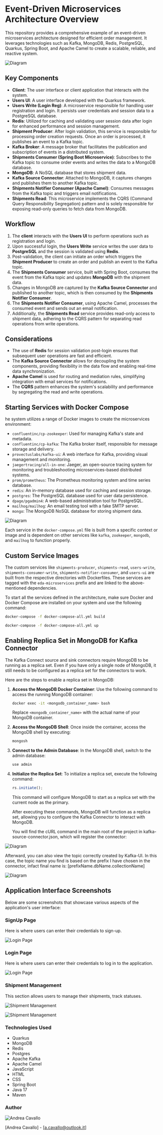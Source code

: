 # Event-Driven Microservices Architecture Overview

This repository provides a comprehensive example of an event-driven microservices architecture designed for efficient order management. It leverages technologies such as Kafka, MongoDB, Redis, PostgreSQL, Quarkus, Spring Boot, and Apache Camel to create a scalable, reliable, and reactive system.

![Diagram](1.png)

## Key Components

- **Client**: The user interface or client application that interacts with the system.
- **Users UI**: A user interface developed with the Quarkus framework.
- **Users Write (Login Reg)**: A microservice responsible for handling user registration and login. It persists user credentials and session data to a PostgreSQL database.
- **Redis**: Utilized for caching and validating user session data after login for enhanced performance and session management.
- **Shipment Producer**: After login validation, this service is responsible for processing order creation requests. Once an order is processed, it publishes an event to a Kafka topic.
- **Kafka Broker**: A message broker that facilitates the publication and subscription of events in a distributed system.
- **Shipments Consumer (Spring Boot Microservice)**: Subscribes to the Kafka topic to consume order events and writes the data to a MongoDB database.
- **MongoDB**: A NoSQL database that stores shipment data.
- **Kafka Source Connector**: Attached to MongoDB, it captures changes and publishes them to another Kafka topic.
- **Shipments Notifier Consumer (Apache Camel)**: Consumes messages from the Kafka topic and triggers email notifications.
- **Shipments Read**: This microservice implements the CQRS (Command Query Responsibility Segregation) pattern and is solely responsible for exposing read-only queries to fetch data from MongoDB.

## Workflow

1. The **client** interacts with the **Users UI** to perform operations such as registration and login.
2. Upon successful login, the **Users Write** service writes the user data to **PostgreSQL** and the session is validated using **Redis**.
3. Post-validation, the client can initiate an order which triggers the **Shipment Producer** to create an order and publish an event to the Kafka topic.
4. The **Shipments Consumer** service, built with Spring Boot, consumes the event from the Kafka topic and updates **MongoDB** with the shipment data.
5. Changes in MongoDB are captured by the **Kafka Source Connector** and published to another topic, which is then consumed by the **Shipments Notifier Consumer**.
6. The **Shipments Notifier Consumer**, using Apache Camel, processes the consumed event and sends out an email notification.
7. Additionally, the **Shipments Read** service provides read-only access to shipment data, adhering to the CQRS pattern for separating read operations from write operations.

## Considerations

- The use of **Redis** for session validation post-login ensures that subsequent user operations are fast and efficient.
- The **Kafka Source Connector** allows for decoupling the system components, providing flexibility in the data flow and enabling real-time data synchronization.
- **Apache Camel** is used for routing and mediation rules, simplifying integration with email services for notifications.
- The **CQRS** pattern enhances the system's scalability and performance by segregating the read and write operations.

## Starting Services with Docker Compose

he system utilizes a range of Docker images to create the microservices environment:

- `confluentinc/cp-zookeeper`: Used for managing Kafka's state and metadata.
- `confluentinc/cp-kafka`: The Kafka broker itself, responsible for message storage and delivery.
- `provectuslabs/kafka-ui`: A web interface for Kafka, providing visual management and monitoring.
- `jaegertracing/all-in-one`: Jaeger, an open-source tracing system for monitoring and troubleshooting microservices-based distributed systems.
- `prom/prometheus`: The Prometheus monitoring system and time series database.
- `redis`: An in-memory database used for caching and session storage.
- `postgres`: The PostgreSQL database used for user data persistence.
- `dpage/pgadmin4`: A web-based administration tool for PostgreSQL.
- `mailhog/mailhog`: An email testing tool with a fake SMTP server.
- `mongo`: The MongoDB NoSQL database for storing shipment data.

![Diagram](containers.png)

Each service in the `docker-compose.yml` file is built from a specific context or image and is dependent on other services like `kafka`, `zookeeper`, `mongodb`, and `mailhog` to function properly.

## Custom Service Images

The custom services like `shipments-producer`, `shipments-read`, `users-write`, `shipments-consumer-write`, `shipments-notifier-consumer`, and `users-ui` are built from the respective directories with Dockerfiles. These services are tagged with the `eda-microservices` prefix and are linked to the above-mentioned dependencies.

To start all the services defined in the architecture, make sure Docker and Docker Compose are installed on your system and use the following command:

```bash
docker-compose -f docker-compose-all.yml build
```

```bash
docker-compose -f docker-compose-all.yml up
```

## Enabling Replica Set in MongoDB for Kafka Connector

The Kafka Connect source and sink connectors require MongoDB to be running as a replica set. Even if you have only a single node of MongoDB, it still needs to be configured as a replica set for the connectors to work.

Here are the steps to enable a replica set in MongoDB:

1. **Access the MongoDB Docker Container**:
   Use the following command to access the running MongoDB container:

   ```bash
   docker exec -it <mongodb_container_name> bash
   ```

   Replace `<mongodb_container_name>` with the actual name of your MongoDB container.

2. **Access the MongoDB Shell**:
   Once inside the container, access the MongoDB shell by executing:

   ```bash
   mongosh
   ```

3. **Connect to the Admin Database**:
   In the MongoDB shell, switch to the admin database:

   ```javascript
   use admin
   ```

4. **Initialize the Replica Set**:
   To initialize a replica set, execute the following command:

   ```javascript
   rs.initiate();
   ```

   This command will configure MongoDB to start as a replica set with the current node as the primary.

   After executing these commands, MongoDB will function as a replica set, allowing you to configure the Kafka Connector to interact with MongoDB.

   You will find the cURL command in the main root of the project in kafka-source-connector.json, which will register the connector:

![Diagram](createConnector.png)

Afterward, you can also view the topic correctly created by Kafka-UI.
In this case, the topic name you find is based on the prefix I have chosen in the connector, infact final name is: [prefixName.dbName.collectionName]

![Diagram](kafkaui.png)

## Application Interface Screenshots

Below are some screenshots that showcase various aspects of the application's user interface:

### SignUp Page

Here is where users can enter their credentials to sign-up.

![Login Page](reg.png "Login Page")

### Login Page

Here is where users can enter their credentials to log in to the application.

![Login Page](login.png "Login Page")

### Shipment Management

This section allows users to manage their shipments, track statuses.

![Shipment Management](newship.png "Shipment Management")

![Shipment Management](seeSped.png "Shipment Management")

### Technologies Used

- Quarkus
- MongoDB
- Redis
- Postgres
- Apache Kafka
- Apache Camel
- JavaScript
- HTML
- CSS
- Spring Boot
- Java 17
- Maven

### Author

![Andrea Cavallo](ac.jpg "Andrea Cavallo")

[Andrea Cavallo] - [a.cavallo@outlook.it]
